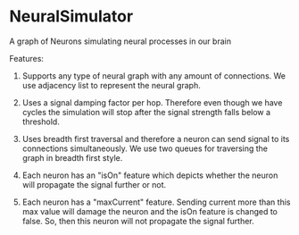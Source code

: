 NeuralSimulator
===============

A graph of Neurons simulating neural processes in our brain

Features:

  1) Supports any type of neural graph with any amount of connections. We use adjacency list to represent the neural graph.

  2) Uses a signal damping factor per hop. Therefore even though we have cycles the simulation will 
  stop after the signal strength falls below a threshold.

  3) Uses breadth first traversal and therefore a neuron can send signal to its connections simultaneously. 
  We use two queues for traversing the graph in breadth first style.

  4) Each neuron has an "isOn" feature which depicts whether the neuron will propagate the signal further or not.

  5) Each neuron has a "maxCurrent" feature. Sending current more than this max value will damage 
  the neuron and the isOn feature is changed to false. So, then this neuron will not propagate the signal further.
